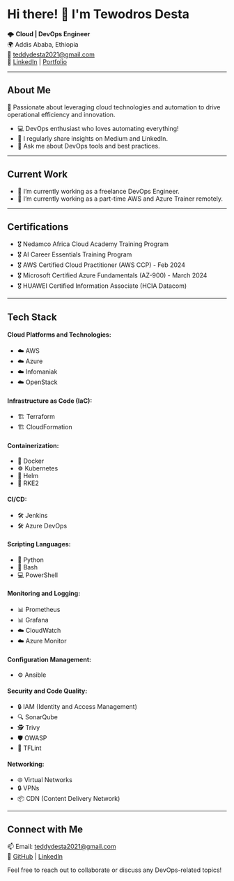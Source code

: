 # Hi there! 👋 I'm Tewodros Desta

🌩️ **Cloud | DevOps Engineer**  
🌍 Addis Ababa, Ethiopia  
📧 teddydesta2021@gmail.com  
🔗 [LinkedIn](https://www.linkedin.com/in/yourprofile) | [Portfolio](https://yourportfolio.com)

---

## About Me

🚀 Passionate about leveraging cloud technologies and automation to drive operational efficiency and innovation.

- 💻 DevOps enthusiast who loves automating everything!
- 📝 I regularly share insights on Medium and LinkedIn.
- 💬 Ask me about DevOps tools and best practices.

---

## Current Work

- 🔭 I’m currently working as a freelance DevOps Engineer.
- 🌱 I’m currently working as a part-time AWS and Azure Trainer remotely.

---

## Certifications

- 🎖 Nedamco Africa Cloud Academy Training Program
- 🎖 AI Career Essentials Training Program
- 🎖 AWS Certified Cloud Practitioner (AWS CCP) - Feb 2024
- 🎖 Microsoft Certified Azure Fundamentals (AZ-900) - March 2024
- 🎖 HUAWEI Certified Information Associate (HCIA Datacom)

---

## Tech Stack

#### Cloud Platforms and Technologies:
- ☁️ AWS
- ☁️ Azure
- ☁️ Infomaniak
- ☁️ OpenStack

#### Infrastructure as Code (IaC):
- 🏗️ Terraform
- 🏗️ CloudFormation

#### Containerization:
- 🐳 Docker
- ☸️ Kubernetes
- 🎩 Helm
- 🚀 RKE2

#### CI/CD:
- 🛠️ Jenkins
- 🛠️ Azure DevOps

#### Scripting Languages:
- 🐍 Python
- 🐚 Bash
- 💻 PowerShell

#### Monitoring and Logging:
- 📊 Prometheus
- 📊 Grafana
- ☁️ CloudWatch
- ☁️ Azure Monitor

#### Configuration Management:
- ⚙️ Ansible

#### Security and Code Quality:
- 🔒 IAM (Identity and Access Management)
- 🔍 SonarQube
- 🕵️ Trivy
- 🛡️ OWASP
- 🧱 TFLint

#### Networking:
- 🌐 Virtual Networks
- 🔒 VPNs
- 📦 CDN (Content Delivery Network)

---

## Connect with Me

📫 Email: teddydesta2021@gmail.com  
🔗 [GitHub](https://github.com/yourusername) | [LinkedIn](https://www.linkedin.com/in/yourprofile)

Feel free to reach out to collaborate or discuss any DevOps-related topics!
